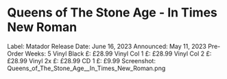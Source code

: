 # Queens of The Stone Age - In Times New Roman

Label: Matador
Release Date: June 16, 2023
Announced: May 11, 2023
Pre-Order Weeks: 5
Vinyl Black £: £28.99
Vinyl Col 1 £: £28.99
Vinyl Col 2 £: £28.99
Vinyl 2x £: £28.99
CD 1 £: £9.99
Screenshot: Queens_of_The_Stone_Age__In_Times_New_Roman.png